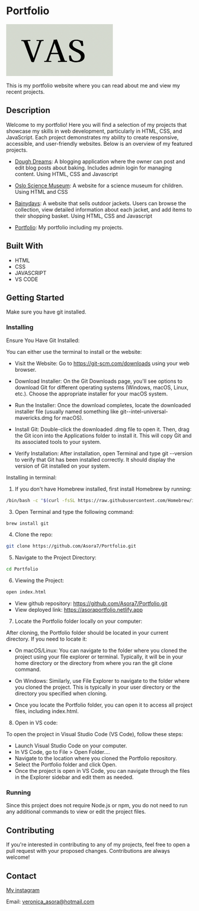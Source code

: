 # Portfolio

![Portfolio Logo](https://raw.githubusercontent.com/Asora7/Portfolio/main/profile-image/VASlogo.png)

This is my portfolio website where you can read about me and view my recent projects. 


## Description

Welcome to my portfolio! Here you will find a selection of my projects that showcase my skills in web development, particularly in HTML, CSS, and JavaScript. Each project demonstrates my ability to create responsive, accessible, and user-friendly websites. Below is an overview of my featured projects.

- [Dough Dreams](https://github.com/NoroffFEU/FED1-PE1-Asora7.git): A blogging application where the owner can post and edit blog posts about baking. Includes admin login for managing content. Using HTML, CSS and Javascript
  
- [Oslo Science Museum](https://github.com/Asora7/Semester-project-1.git): A website for a science museum for children. Using HTML and CSS
  
- [Rainydays](https://github.com/Asora7/rainydays.git): A website that sells outdoor jackets. Users can browse the collection, view detailed information about each jacket, and add items to their shopping basket. Using HTML, CSS and Javascript
  
- [Portfolio](https://github.com/Asora7/Portfolio.git): My portfolio including my projects. 
  

## Built With

- HTML
- CSS
- JAVASCRIPT
- VS CODE
  

## Getting Started
Make sure you have git installed.


### Installing

Ensure You Have Git Installed:

You can either use the terminal to install or the website:

- Visit the Website: Go to https://git-scm.com/downloads using your web browser.

- Download Installer: On the Git Downloads page, you'll see options to download Git for different operating systems (Windows, macOS, Linux, etc.). Choose the appropriate installer for your macOS system.

- Run the Installer: Once the download completes, locate the downloaded installer file (usually named something like git-<version>-intel-universal-mavericks.dmg for macOS).

- Install Git: Double-click the downloaded .dmg file to open it. Then, drag the Git icon into the Applications folder to install it. This will copy Git and its associated tools to your system.

- Verify Installation: After installation, open Terminal and type git --version to verify that Git has been installed correctly. It should display the version of Git installed on your system.


Installing in terminal:


1. If you don't have Homebrew installed, first install Homebrew by running:

```bash
/bin/bash -c "$(curl -fsSL https://raw.githubusercontent.com/Homebrew/install/HEAD/install.sh)"
```

3. Open Terminal and type the following command:

```bash
brew install git
```

4. Clone the repo:

```bash
git clone https://github.com/Asora7/Portfolio.git
```

5. Navigate to the Project Directory:
   
```bash
cd Portfolio
```

6. Viewing the Project:

```bash
open index.html
```

- View github repository: https://github.com/Asora7/Portfolio.git
- View deployed link: https://asoraportfolio.netlify.app


7. Locate the Portfolio folder locally on your computer:

After cloning, the Portfolio folder should be located in your current directory. If you need to locate it:

- On macOS/Linux: You can navigate to the folder where you cloned the project using your file explorer or terminal. Typically, it will be in your home directory or the directory from where you ran the git clone command.
  
- On Windows: Similarly, use File Explorer to navigate to the folder where you cloned the project. This is typically in your user directory or the directory you specified when cloning.
  
- Once you locate the Portfolio folder, you can open it to access all project files, including index.html.


8. Open in VS code:

To open the project in Visual Studio Code (VS Code), follow these steps:

- Launch Visual Studio Code on your computer.
- In VS Code, go to File > Open Folder....
- Navigate to the location where you cloned the Portfolio repository.
- Select the Portfolio folder and click Open.
- Once the project is open in VS Code, you can navigate through the files in the Explorer sidebar and edit them as needed.
   

### Running

Since this project does not require Node.js or npm, you do not need to run any additional commands to view or edit the project files.



## Contributing

If you're interested in contributing to any of my projects, feel free to open a pull request with your proposed changes. Contributions are always welcome!

## Contact

[My instagram](www.instagram.com/veronicaasora)

Email: veronica_asora@hotmail.com
